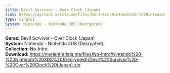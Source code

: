 ```yaml
---
title: Devil Survivor - Over Clock (Japan)
link: https://myrient.erista.me/files/No-Intro/Nintendo%20-%20Nintendo%203DS%20(Decrypted)/Devil%20Survivor%20-%20Over%20Clock%20(Japan).zip
type: single1
System: Nintendo - Nintendo 3DS (Decrypted)
---
```

<b>Game:</b> Devil Survivor - Over Clock (Japan)<br>
<b>System:</b> Nintendo - Nintendo 3DS (Decrypted)<br>
<b>Collection:</b> No-Intro<br>
<b>Download:</b> https://myrient.erista.me/files/No-Intro/Nintendo%20-%20Nintendo%203DS%20(Decrypted)/Devil%20Survivor%20-%20Over%20Clock%20(Japan).zip
